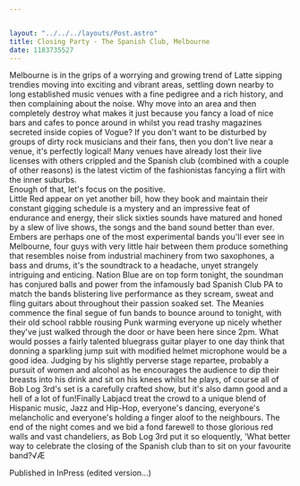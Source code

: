 ```yaml
---


layout: "../../../layouts/Post.astro"
title: Closing Party - The Spanish Club, Melbourne
date: 1183735527
---
```

Melbourne is in the grips of a worrying and growing trend of Latte sipping trendies moving into exciting and vibrant areas, settling down nearby to long established music venues with a fine pedigree and a rich history, and then complaining about the noise. Why move into an area and then completely destroy what makes it just because you fancy a load of nice bars and cafes to ponce around in whilst you read trashy magazines secreted inside copies of Vogue? If you don't want to be disturbed by groups of dirty rock musicians and their fans, then you don't live near a venue, it's perfectly logical! Many venues have already lost their live licenses with others crippled and the Spanish club (combined with a couple of other reasons) is the latest victim of the fashionistas fancying a flirt with the inner suburbs.<br>Enough of that, let's focus on the positive.<br>Little Red appear on yet another bill, how they book and maintain their constant gigging schedule is a mystery and an impressive feat of endurance and energy, their slick sixties sounds have matured and honed by a slew of live shows, the songs and the band sound better than ever. Embers are perhaps one of the most experimental bands you'll ever see in Melbourne, four guys with very little hair between them produce something that resembles noise from industrial machinery from two saxophones, a bass and drums, it's the soundtrack to a headache, unyet strangely intriguing and enticing. Nation Blue are on top form tonight, the soundman has conjured balls and power from the infamously bad Spanish Club PA to match the bands blistering live performance as they scream, sweat and fling guitars about throughout their passion soaked set. The Meanies commence the final segue of fun bands to bounce around to tonight, with their old school rabble rousing Punk warming everyone up nicely whether they've just walked through the door or have been here since 2pm. What would posses a fairly talented bluegrass guitar player to one day think that donning a sparkling jump suit with modified helmet microphone would be a good idea. Judging by his slightly perverse stage repartee, probably a pursuit of women and alcohol as he encourages the audience to dip their breasts into his drink and sit on his knees whilst he plays, of course all of Bob Log 3rd's set is a carefully crafted show, but it's also damn good and a hell of a lot of fun!Finally Labjacd treat the crowd to a unique blend of Hispanic music, Jazz and Hip-Hop, everyone's dancing, everyone's melancholic and everyone's holding a finger aloof to the neighbours. The end of the night comes and we bid a fond farewell to those glorious red walls and vast chandeliers, as Bob Log 3rd put it so eloquently, 'What better way to celebrate the closing of the Spanish club than to sit on your favourite band?√Æ


Published in InPress (edited version...)
